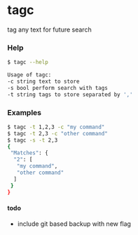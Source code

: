 # tagc
tag any text for future search

### Help
```bash
$ tagc --help

Usage of tagc:
-c string text to store
-s bool perform search with tags
-t string tags to store separated by ','
```

### Examples
````bash
$ tagc -t 1,2,3 -c "my command"
$ tagc -t 2,3 -c "other command"
$ tagc -s -t 2,3
{
 "Matches": {
  "2": [
   "my command",
   "other command"
  ]
 }
}

````

#### todo
- include git based backup with new flag
